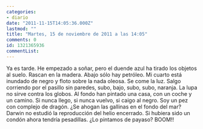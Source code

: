 ```yaml
---
categories:
- diario
date: "2011-11-15T14:05:36.000Z"
lastmod: ""
title: "Martes, 15 de noviembre de 2011 a las 14:05"
comments: 0
id: 1321365936
commentList:
---
```


Ya es tarde. He empezado a soñar, pero el duende azul ha tirado los objetos al suelo. Rascan en la madera. Abajo sólo hay petróleo. Mi cuarto está inundado de negro y floto sobre la nada oleosa. Se come la luz. Salgo corriendo por el pasillo sin paredes, subo, bajo, subo, subo, naranja. La lupa no sirve contra los globos. Al fondo han pintado una casa, con un coche y un camino. Si nunca llego, si nunca vuelvo, si caigo al negro. Soy un pez con complejo de dragón. ¿Se ahogan las gallinas en el fondo del mar? Darwin no estudió la reproducción del helio encerrado. Si hubiera sido un condón ahora tendría pesadillas. ¿Lo pintamos de payaso? BOOM!!